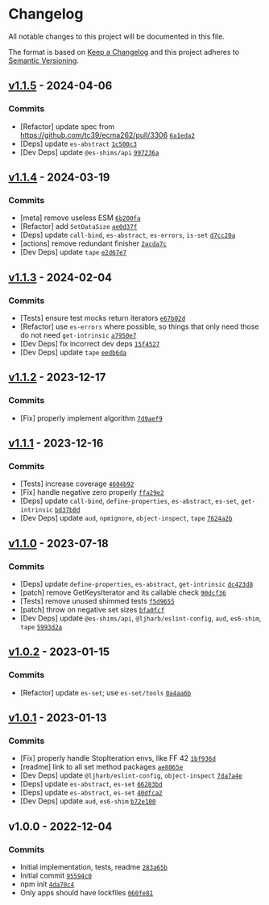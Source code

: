 # Changelog

All notable changes to this project will be documented in this file.

The format is based on [Keep a Changelog](https://keepachangelog.com/en/1.0.0/)
and this project adheres to [Semantic Versioning](https://semver.org/spec/v2.0.0.html).

## [v1.1.5](https://github.com/es-shims/Set.prototype.difference/compare/v1.1.4...v1.1.5) - 2024-04-06

### Commits

- [Refactor] update spec from https://github.com/tc39/ecma262/pull/3306 [`6a1eda2`](https://github.com/es-shims/Set.prototype.difference/commit/6a1eda2dd167c78d755edb2be1eb745979bb97dd)
- [Deps] update `es-abstract` [`1c500c3`](https://github.com/es-shims/Set.prototype.difference/commit/1c500c384a34f2b0343e3adb26540d3364b764ee)
- [Dev Deps] update `@es-shims/api` [`997236a`](https://github.com/es-shims/Set.prototype.difference/commit/997236a247bf72beb7adf4d570164b9e4681aebb)

## [v1.1.4](https://github.com/es-shims/Set.prototype.difference/compare/v1.1.3...v1.1.4) - 2024-03-19

### Commits

- [meta] remove useless ESM [`6b200fa`](https://github.com/es-shims/Set.prototype.difference/commit/6b200fa98cb84ae5d89bfdf98480c0a255010018)
- [Refactor] add `SetDataSize` [`ae0d37f`](https://github.com/es-shims/Set.prototype.difference/commit/ae0d37f1bf8e9a3a352e9d6782de7add974b5c06)
- [Deps] update `call-bind`, `es-abstract`, `es-errors`, `is-set` [`d7cc20a`](https://github.com/es-shims/Set.prototype.difference/commit/d7cc20a0750bbf68c2ad74ddec71bef99a4bc71e)
- [actions] remove redundant finisher [`2acda7c`](https://github.com/es-shims/Set.prototype.difference/commit/2acda7c1ec34a7469b00c27a4fbcb07396258079)
- [Dev Deps] update `tape` [`e2d67e7`](https://github.com/es-shims/Set.prototype.difference/commit/e2d67e7af093d374bb3908b2d9cc770cfbf921a8)

## [v1.1.3](https://github.com/es-shims/Set.prototype.difference/compare/v1.1.2...v1.1.3) - 2024-02-04

### Commits

- [Tests] ensure test mocks return iterators [`e67b02d`](https://github.com/es-shims/Set.prototype.difference/commit/e67b02d1a1faa1a46ebfd47ea490da95e7b3d839)
- [Refactor] use `es-errors` where possible, so things that only need those do not need `get-intrinsic` [`a7950e7`](https://github.com/es-shims/Set.prototype.difference/commit/a7950e77687b97802ac8893d4865abf1d75585c4)
- [Dev Deps] fix incorrect dev deps [`15f4527`](https://github.com/es-shims/Set.prototype.difference/commit/15f4527c40954e324cc7a2f08065fb48f6614ab1)
- [Dev Deps] update `tape` [`eedb6da`](https://github.com/es-shims/Set.prototype.difference/commit/eedb6da6da4aacd1b026e5deb468bec51407bb7b)

## [v1.1.2](https://github.com/es-shims/Set.prototype.difference/compare/v1.1.1...v1.1.2) - 2023-12-17

### Commits

- [Fix] properly implement algorithm [`7d9aef9`](https://github.com/es-shims/Set.prototype.difference/commit/7d9aef9c7f5be9dfd7583cfd554706681d7ae43b)

## [v1.1.1](https://github.com/es-shims/Set.prototype.difference/compare/v1.1.0...v1.1.1) - 2023-12-16

### Commits

- [Tests] increase coverage [`4604b92`](https://github.com/es-shims/Set.prototype.difference/commit/4604b921279ea79933ca07f34d2d0b732cc9fb7d)
- [Fix] handle negative zero properly [`ffa29e2`](https://github.com/es-shims/Set.prototype.difference/commit/ffa29e236e4b4076aae8377a93cc3ce8eb8a330e)
- [Deps] update `call-bind`, `define-properties`, `es-abstract`, `es-set`, `get-intrinsic` [`bd37b0d`](https://github.com/es-shims/Set.prototype.difference/commit/bd37b0d80a83740d5a86bffb5b4e0c3788c73a6f)
- [Dev Deps] update `aud`, `npmignore`, `object-inspect`, `tape` [`7624a2b`](https://github.com/es-shims/Set.prototype.difference/commit/7624a2bcc80508c1ba4a499b307c21333105727a)

## [v1.1.0](https://github.com/es-shims/Set.prototype.difference/compare/v1.0.2...v1.1.0) - 2023-07-18

### Commits

- [Deps] update `define-properties`, `es-abstract`, `get-intrinsic` [`dc423d8`](https://github.com/es-shims/Set.prototype.difference/commit/dc423d85fbb5cb7c5212990f2c007603b11eb511)
- [patch] remove GetKeysIterator and its callable check [`90dcf36`](https://github.com/es-shims/Set.prototype.difference/commit/90dcf3615cc5efd879abb4c19f0c97050331a341)
- [Tests] remove unused shimmed tests [`f5d9655`](https://github.com/es-shims/Set.prototype.difference/commit/f5d965584a5870b4bcb7f99f7f881bb94fd4ac96)
- [patch] throw on negative set sizes [`bfa0fcf`](https://github.com/es-shims/Set.prototype.difference/commit/bfa0fcf106bd904ed2158117b25b31fef2248dc9)
- [Dev Deps] update `@es-shims/api`, `@ljharb/eslint-config`, `aud`, `es6-shim`, `tape` [`5993d2a`](https://github.com/es-shims/Set.prototype.difference/commit/5993d2aaf6b5625957ec630301f28f0ec17cf950)

## [v1.0.2](https://github.com/es-shims/Set.prototype.difference/compare/v1.0.1...v1.0.2) - 2023-01-15

### Commits

- [Refactor] update `es-set`; use `es-set/tools` [`0a4aa6b`](https://github.com/es-shims/Set.prototype.difference/commit/0a4aa6b1a8b9a3cba85794b6b8d9e6dde47de257)

## [v1.0.1](https://github.com/es-shims/Set.prototype.difference/compare/v1.0.0...v1.0.1) - 2023-01-13

### Commits

- [Fix] properly handle StopIteration envs, like FF 42 [`1bf936d`](https://github.com/es-shims/Set.prototype.difference/commit/1bf936ddbba66cf5a58f90b9aaadb93c5eced79e)
- [readme] link to all set method packages [`ae8065e`](https://github.com/es-shims/Set.prototype.difference/commit/ae8065e6104f690044a1eabe5c42117e2b33473a)
- [Dev Deps] update `@ljharb/eslint-config`, `object-inspect` [`7da7a4e`](https://github.com/es-shims/Set.prototype.difference/commit/7da7a4e8efb827802f69cdd5fc44efae1312f57e)
- [Deps] update `es-abstract`, `es-set` [`66283bd`](https://github.com/es-shims/Set.prototype.difference/commit/66283bd2cc4fc5b6363518b073f8f9988ec85ab7)
- [Deps] update `es-abstract`, `es-set` [`40dfca2`](https://github.com/es-shims/Set.prototype.difference/commit/40dfca2561f9553742f6402c1e291a78603421f6)
- [Dev Deps] update `aud`, `es6-shim` [`b72e100`](https://github.com/es-shims/Set.prototype.difference/commit/b72e10073b3a925bf0a3629129c1ec0584fc4970)

## v1.0.0 - 2022-12-04

### Commits

- Initial implementation, tests, readme [`283a65b`](https://github.com/es-shims/Set.prototype.difference/commit/283a65b65dc09989c88962dd79f944c35456376f)
- Initial commit [`95594c0`](https://github.com/es-shims/Set.prototype.difference/commit/95594c029caa9504dddbe1172c36f61a41983718)
- npm init [`4da70c4`](https://github.com/es-shims/Set.prototype.difference/commit/4da70c4550f94d41845fc71b690e6229849516dd)
- Only apps should have lockfiles [`060fe81`](https://github.com/es-shims/Set.prototype.difference/commit/060fe81f2e9f37ead500a7e7e91df7189349681b)

